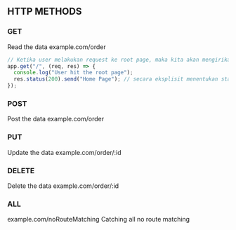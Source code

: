 ## HTTP METHODS

### GET

Read the data
example.com/order

```js
// Ketika user melakukan request ke root page, maka kita akan mengirikan sesuatu
app.get("/", (req, res) => {
  console.log("User hit the root page");
  res.status(200).send("Home Page"); // secara eksplisit menentukan status code
});
```

### POST

Post the data
example.com/order

### PUT

Update the data
example.com/order/:id

### DELETE

Delete the data
example.com/order/:id

### ALL

example.com/noRouteMatching
Catching all no route matching
